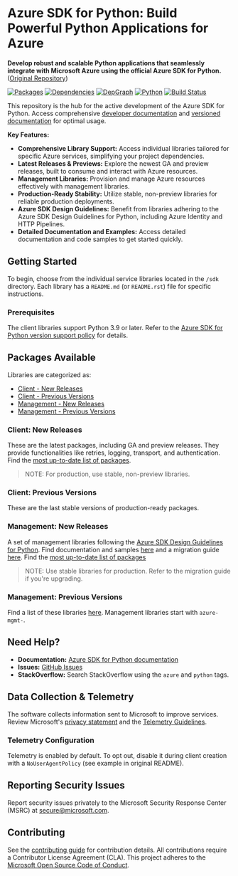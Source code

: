 # Azure SDK for Python: Build Powerful Python Applications for Azure

**Develop robust and scalable Python applications that seamlessly integrate with Microsoft Azure using the official Azure SDK for Python.** ([Original Repository](https://github.com/Azure/azure-sdk-for-python))

[![Packages](https://img.shields.io/badge/packages-latest-blue.svg)](https://azure.github.io/azure-sdk/releases/latest/python.html)
[![Dependencies](https://img.shields.io/badge/dependency-report-blue.svg)](https://azuresdkartifacts.blob.core.windows.net/azure-sdk-for-python/dependencies/dependencies.html)
[![DepGraph](https://img.shields.io/badge/dependency-graph-blue.svg)](https://azuresdkartifacts.blob.core.windows.net/azure-sdk-for-python/dependencies/dependencyGraph/index.html)
[![Python](https://img.shields.io/pypi/pyversions/azure-core.svg?maxAge=2592000)](https://pypi.python.org/pypi/azure/)
[![Build Status](https://dev.azure.com/azure-sdk/public/_apis/build/status/python/python%20-%20core%20-%20ci?branchName=main)](https://dev.azure.com/azure-sdk/public/_build/latest?definitionId=458&branchName=main)

This repository is the hub for the active development of the Azure SDK for Python. Access comprehensive [developer documentation](https://docs.microsoft.com/python/azure/) and [versioned documentation](https://azure.github.io/azure-sdk-for-python) for optimal usage.

**Key Features:**

*   **Comprehensive Library Support:** Access individual libraries tailored for specific Azure services, simplifying your project dependencies.
*   **Latest Releases & Previews:** Explore the newest GA and preview releases, built to consume and interact with Azure resources.
*   **Management Libraries:** Provision and manage Azure resources effectively with management libraries.
*   **Production-Ready Stability:** Utilize stable, non-preview libraries for reliable production deployments.
*   **Azure SDK Design Guidelines:** Benefit from libraries adhering to the Azure SDK Design Guidelines for Python, including Azure Identity and HTTP Pipelines.
*   **Detailed Documentation and Examples:** Access detailed documentation and code samples to get started quickly.

## Getting Started

To begin, choose from the individual service libraries located in the `/sdk` directory. Each library has a `README.md` (or `README.rst`) file for specific instructions.

### Prerequisites

The client libraries support Python 3.9 or later. Refer to the [Azure SDK for Python version support policy](https://github.com/Azure/azure-sdk-for-python/wiki/Azure-SDKs-Python-version-support-policy) for details.

## Packages Available

Libraries are categorized as:
*   [Client - New Releases](#client-new-releases)
*   [Client - Previous Versions](#client-previous-versions)
*   [Management - New Releases](#management-new-releases)
*   [Management - Previous Versions](#management-previous-versions)

### Client: New Releases

These are the latest packages, including GA and preview releases.  They provide functionalities like retries, logging, transport, and authentication.  Find the [most up-to-date list of packages](https://azure.github.io/azure-sdk/releases/latest/index.html#python).

> NOTE: For production, use stable, non-preview libraries.

### Client: Previous Versions

These are the last stable versions of production-ready packages.

### Management: New Releases

A set of management libraries following the [Azure SDK Design Guidelines for Python](https://azure.github.io/azure-sdk/python/guidelines/). Find documentation and samples [here](https://aka.ms/azsdk/python/mgmt) and a migration guide [here](https://github.com/Azure/azure-sdk-for-python/blob/main/doc/sphinx/mgmt_quickstart.rst#migration-guide). Find the [most up-to-date list of packages](https://azure.github.io/azure-sdk/releases/latest/mgmt/python.html)

> NOTE:  Use stable libraries for production.  Refer to the migration guide if you're upgrading.

### Management: Previous Versions

Find a list of these libraries [here](https://azure.github.io/azure-sdk/releases/latest/all/python.html). Management libraries start with `azure-mgmt-`.

## Need Help?

*   **Documentation:** [Azure SDK for Python documentation](https://aka.ms/python-docs)
*   **Issues:** [GitHub Issues](https://github.com/Azure/azure-sdk-for-python/issues)
*   **StackOverflow:** Search StackOverflow using the `azure` and `python` tags.

## Data Collection & Telemetry

The software collects information sent to Microsoft to improve services. Review Microsoft's [privacy statement](https://go.microsoft.com/fwlink/?LinkID=824704) and the [Telemetry Guidelines](https://azure.github.io/azure-sdk/general_azurecore.html#telemetry-policy).

### Telemetry Configuration

Telemetry is enabled by default. To opt out, disable it during client creation with a `NoUserAgentPolicy` (see example in original README).

## Reporting Security Issues

Report security issues privately to the Microsoft Security Response Center (MSRC) at <secure@microsoft.com>.

## Contributing

See the [contributing guide](https://github.com/Azure/azure-sdk-for-python/blob/main/CONTRIBUTING.md) for contribution details.  All contributions require a Contributor License Agreement (CLA).  This project adheres to the [Microsoft Open Source Code of Conduct](https://opensource.microsoft.com/codeofconduct/).